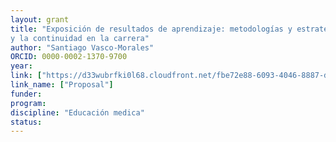 ```yaml
---
layout: grant
title: "Exposición de resultados de aprendizaje: metodologías y estrategia para promocionar el perfil profesional                       
y la continuidad en la carrera"
author: "Santiago Vasco-Morales"
ORCID: 0000-0002-1370-9700
year: 
link: ["https://d33wubrfki0l68.cloudfront.net/fbe72e88-6093-4046-8887-d9e6a076b47b/document.pdf"]
link_name: ["Proposal"]
funder: 
program: 
discipline: "Educación medica"
status: 
---
```

